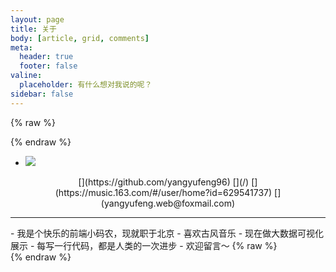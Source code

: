 ```yaml
---
layout: page
title: 关于
body: [article, grid, comments]
meta:
  header: true
  footer: false
valine:
  placeholder: 有什么想对我说的呢？
sidebar: false
---
```


{% raw %}<div class="aboutme">{% endraw %}
<ul class="pure circle center about">
  <li>
    <img  src="https://cdn.jsdelivr.net/gh/yangyufeng96/assets_source/blog/img/20740958.jpeg">
  </li>
</ul>
<center class="group">
  [<i class="fab fa-github"></i>](https://github.com/yangyufeng96)
  [<i class="fas fa-book"></i>](/)
  [<i class="fas fa-headphones"></i>](https://music.163.com/#/user/home?id=629541737)
  [<i class="fas fa-envelope"></i>](yangyufeng.web@foxmail.com)
</center>
<hr>
- 我是个快乐的前端小码农，现就职于北京
- 喜欢古风音乐
- 现在做大数据可视化展示
- 每写一行代码，都是人类的一次进步
- 欢迎留言～
{% raw %}</div>{% endraw %}